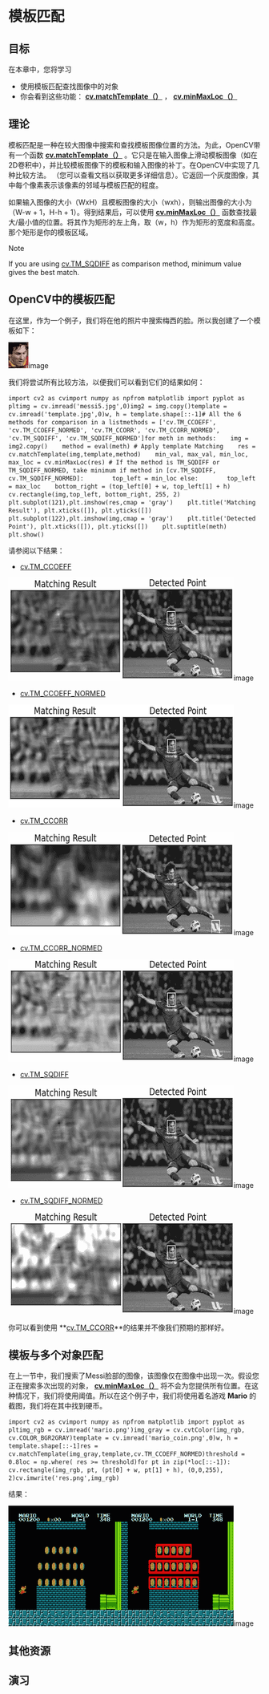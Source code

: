 # 模板匹配

## 目标

在本章中，您将学习

*   使用模板匹配查找图像中的对象
*   你会看到这些功能： **[cv.matchTemplate（）](../../df/dfb/group__imgproc__object.html#ga586ebfb0a7fb604b35a23d85391329be "Compares a template against overlapped image regions. ")** ， **[cv.minMaxLoc（）](../../d2/de8/group__core__array.html#gab473bf2eb6d14ff97e89b355dac20707 "Finds the global minimum and maximum in an array. ")**

## 理论

模板匹配是一种在较大图像中搜索和查找模板图像位置的方法。为此，OpenCV带有一个函数 **[cv.matchTemplate（）](../../df/dfb/group__imgproc__object.html#ga586ebfb0a7fb604b35a23d85391329be "Compares a template against overlapped image regions. ")** 。它只是在输入图像上滑动模板图像（如在2D卷积中），并比较模板图像下的模板和输入图像的补丁。在OpenCV中实现了几种比较方法。 （您可以查看文档以获取更多详细信息）。它返回一个灰度图像，其中每个像素表示该像素的邻域与模板匹配的程度。

如果输入图像的大小（WxH）且模板图像的大小（wxh），则输出图像的大小为（W-w + 1，H-h + 1）。得到结果后，可以使用 **[cv.minMaxLoc（）](../../d2/de8/group__core__array.html#gab473bf2eb6d14ff97e89b355dac20707 "Finds the global minimum and maximum in an array. ")** 函数查找最大/最小值的位置。将其作为矩形的左上角，取（w，h）作为矩形的宽度和高度。那个矩形是你的模板区域。

Note

If you are using [cv.TM_SQDIFF](../../df/dfb/group__imgproc__object.html#gga3a7850640f1fe1f58fe91a2d7583695dab65c042ed62c9e9e095a1e7e41fe2773 " ") as comparison method, minimum value gives the best match.

## OpenCV中的模板匹配

在这里，作为一个例子，我们将在他的照片中搜索梅西的脸。所以我创建了一个模板如下：

![messi_face.jpg](img/9541bc3c3b918a452651d09afddcc4a9.jpg)image

我们将尝试所有比较方法，以便我们可以看到它们的结果如何：

```
import cv2 as cvimport numpy as npfrom matplotlib import pyplot as pltimg = cv.imread('messi5.jpg',0)img2 = img.copy()template = cv.imread('template.jpg',0)w, h = template.shape[::-1]# All the 6 methods for comparison in a listmethods = ['cv.TM_CCOEFF', 'cv.TM_CCOEFF_NORMED', 'cv.TM_CCORR', 'cv.TM_CCORR_NORMED', 'cv.TM_SQDIFF', 'cv.TM_SQDIFF_NORMED']for meth in methods:    img = img2.copy()    method = eval(meth) # Apply template Matching    res = cv.matchTemplate(img,template,method)    min_val, max_val, min_loc, max_loc = cv.minMaxLoc(res) # If the method is TM_SQDIFF or TM_SQDIFF_NORMED, take minimum if method in [cv.TM_SQDIFF, cv.TM_SQDIFF_NORMED]:        top_left = min_loc else:        top_left = max_loc    bottom_right = (top_left[0] + w, top_left[1] + h) cv.rectangle(img,top_left, bottom_right, 255, 2)    plt.subplot(121),plt.imshow(res,cmap = 'gray')    plt.title('Matching Result'), plt.xticks([]), plt.yticks([])    plt.subplot(122),plt.imshow(img,cmap = 'gray')    plt.title('Detected Point'), plt.xticks([]), plt.yticks([])    plt.suptitle(meth)    plt.show()
```

请参阅以下结果：

*   [cv.TM_CCOEFF](../../df/dfb/group__imgproc__object.html#gga3a7850640f1fe1f58fe91a2d7583695dac5babb7dfda59544e3e31ea928f8cb16)

![template_ccoeff_1.jpg](img/2c7288f4fa9b32a4a2b15089534da5c4.jpg)image

*   [cv.TM_CCOEFF_NORMED](../../df/dfb/group__imgproc__object.html#gga3a7850640f1fe1f58fe91a2d7583695dac6677e2af5e0fae82cc5339bfaef5038 " ")

![template_ccoeffn_2.jpg](img/1791b450b93bf9f09987e41f2314ea6d.jpg)image

*   [cv.TM_CCORR](../../df/dfb/group__imgproc__object.html#gga3a7850640f1fe1f58fe91a2d7583695da5be00b45a4d99b5e42625b4400bfde65 " ")

![template_ccorr_3.jpg](img/7028db49afdff889bc3782b1cdcb10a7.jpg)image

*   [cv.TM_CCORR_NORMED](../../df/dfb/group__imgproc__object.html#gga3a7850640f1fe1f58fe91a2d7583695daf9c3ab9296f597ea71f056399a5831da " ")

![template_ccorrn_4.jpg](img/4bfc28036b127065e5a32abcba79648b.jpg)image

*   [cv.TM_SQDIFF](../../df/dfb/group__imgproc__object.html#gga3a7850640f1fe1f58fe91a2d7583695dab65c042ed62c9e9e095a1e7e41fe2773 " ")

![template_sqdiff_5.jpg](img/64fc6dd6e302d9305a08e0439855d321.jpg)image

*   [cv.TM_SQDIFF_NORMED](../../df/dfb/group__imgproc__object.html#gga3a7850640f1fe1f58fe91a2d7583695da5382c8f9df87e87cf1e9f9927dc3bc31 " ")

![template_sqdiffn_6.jpg](img/76a6e4b6815511f2230176001f795267.jpg)image

你可以看到使用 **[cv.TM_CCORR](../../df/dfb/group__imgproc__object.html#gga3a7850640f1fe1f58fe91a2d7583695da5be00b45a4d99b5e42625b4400bfde65 " ")**的结果并不像我们预期的那样好。

## 模板与多个对象匹配

在上一节中，我们搜索了Messi脸部的图像，该图像仅在图像中出现一次。假设您正在搜索多次出现的对象， **[cv.minMaxLoc（）](../../d2/de8/group__core__array.html#gab473bf2eb6d14ff97e89b355dac20707 "Finds the global minimum and maximum in an array. ")** 将不会为您提供所有位置。在这种情况下，我们将使用阈值。所以在这个例子中，我们将使用着名游戏 **Mario** 的截图，我们将在其中找到硬币。

```
import cv2 as cvimport numpy as npfrom matplotlib import pyplot as pltimg_rgb = cv.imread('mario.png')img_gray = cv.cvtColor(img_rgb, cv.COLOR_BGR2GRAY)template = cv.imread('mario_coin.png',0)w, h = template.shape[::-1]res = cv.matchTemplate(img_gray,template,cv.TM_CCOEFF_NORMED)threshold = 0.8loc = np.where( res >= threshold)for pt in zip(*loc[::-1]): cv.rectangle(img_rgb, pt, (pt[0] + w, pt[1] + h), (0,0,255), 2)cv.imwrite('res.png',img_rgb)
```

结果：

![res_mario.jpg](img/8440def725c470f67005f545970d5af9.jpg)image

## 其他资源

## 演习